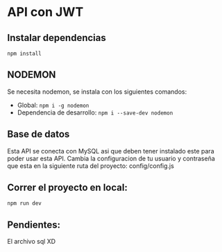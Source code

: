 # API con JWT

## Instalar dependencias 

`npm install`
## NODEMON
 Se necesita nodemon, se instala con los siguientes comandos: 
- Global: `npm i -g nodemon`
- Dependencia de desarrollo: `npm i --save-dev nodemon`



## Base de datos
Esta API se conecta con MySQL asi que deben tener instalado este para poder usar esta API.
Cambia la configuracion de tu usuario y contraseña que esta en la siguiente ruta del proyecto: config/config.js

## Correr el proyecto en local:
`npm run dev`

## Pendientes:
El archivo sql XD